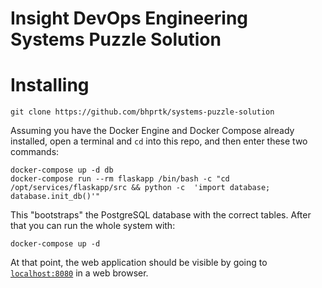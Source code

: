# Insight DevOps Engineering Systems Puzzle Solution

# Installing

    git clone https://github.com/bhprtk/systems-puzzle-solution

Assuming you have the Docker Engine and Docker Compose already installed, open a terminal and `cd` into this repo, and then enter these two commands:

    docker-compose up -d db
    docker-compose run --rm flaskapp /bin/bash -c "cd /opt/services/flaskapp/src && python -c  'import database; database.init_db()'"

This "bootstraps" the PostgreSQL database with the correct tables. After that you can run the whole system with:

    docker-compose up -d

At that point, the web application should be visible by going to [`localhost:8080`](http://localhost:8080/) in a web browser. 